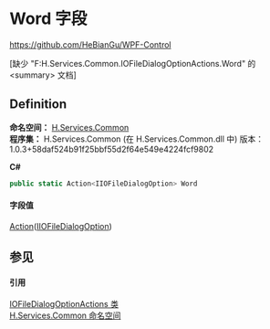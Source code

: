 # Word 字段
https://github.com/HeBianGu/WPF-Control

\[缺少 "F:H.Services.Common.IOFileDialogOptionActions.Word" 的 &lt;summary&gt; 文档\]



## Definition
**命名空间：** <a href="b9cdd84f-6623-a51a-f53b-465103ced202">H.Services.Common</a>  
**程序集：** H.Services.Common (在 H.Services.Common.dll 中) 版本：1.0.3+58daf524b91f25bbf55d2f64e549e4224fcf9802

**C#**
``` C#
public static Action<IIOFileDialogOption> Word
```



#### 字段值
<a href="https://learn.microsoft.com/dotnet/api/system.action-1" target="_blank" rel="noopener noreferrer">Action</a>(<a href="dbba0ef6-7464-9818-c02e-72d0ea3a9446">IIOFileDialogOption</a>)

## 参见


#### 引用
<a href="f5a98d61-f7ec-1c1a-285f-c23079ddb6df">IOFileDialogOptionActions 类</a>  
<a href="b9cdd84f-6623-a51a-f53b-465103ced202">H.Services.Common 命名空间</a>  

